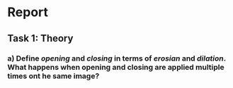 # Report
## Task 1: Theory
### a) Define *opening* and *closing* in terms of *erosian* and *dilation*. What happens when opening and closing are applied multiple times ont he same image?